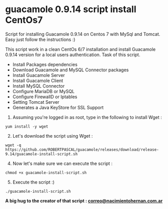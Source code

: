 # guacamole 0.9.14 script install CentOs7
Script for installing Guacamole 0.9.14 on Centos 7 with MySql and Tomcat. Easy just follow the instructions :)

This script work in a clean CentOs 6/7 installation and install Guacamole 0.9.14 version for a local users authentication.
Task of this script.
* Install Packages dependencies
* Download Guacamole and MySQL Connector packages
* Install Guacamole Server
* Install Guacamole Client
* Install MySQL Connector
* Configure MariaDB or MySQL
* Configure FirewallD or Iptables
* Setting Tomcat Server
* Generates a Java KeyStore for SSL Support

1. Assuming you're logged in as root, type in the following to install Wget :
```
yum install -y wget
```
2. Let's download the script using Wget :
```
wget -q https://github.com/ROBERTPASCAL/guacamole/releases/download/release-9.14/guacamole-install-script.sh
```
4. Now let's make sure we can execute the script :
```
chmod +x guacamole-install-script.sh
```
5. Execute the script :)
```
./guacamole-install-script.sh
```
**A big hug to the creator of that script : correo@nacimientohernan.com.ar**

